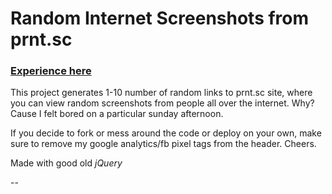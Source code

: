 # Random Internet Screenshots from prnt.sc
### [Experience here](https://internetscreenshots.com)

This project generates 1-10 number of random links to prnt.sc site, where you can view random screenshots from people all over the internet. Why? Cause I felt bored on a particular sunday afternoon.

If you decide to fork or mess around the code or deploy on your own, make sure to remove my google analytics/fb pixel tags from the header. Cheers.

Made with good old *jQuery*

--
